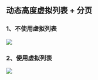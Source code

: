 ## 动态高度虚拟列表 + 分页

### 1、不使用虚拟列表

<img src="./src/assets/1.gif" />

### 2、使用虚拟列表

<img src="./src/assets/2.gif" />
